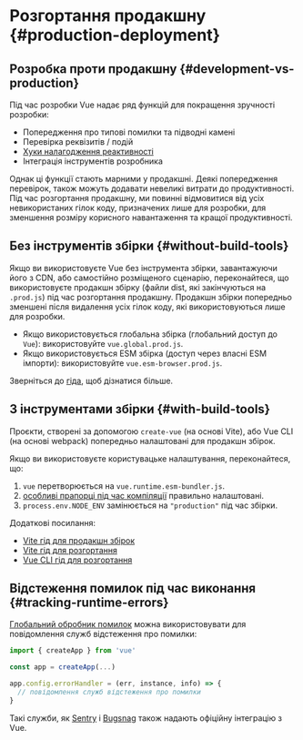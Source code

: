 # Розгортання продакшну {#production-deployment}

## Розробка проти продакшну {#development-vs-production}

Під час розробки Vue надає ряд функцій для покращення зручності розробки:

- Попередження про типові помилки та підводні камені
- Перевірка реквізитів / подій
- [Хуки налагодження реактивності](/guide/extras/reactivity-in-depth#reactivity-debugging)
- Інтеграція інструментів розробника

Однак ці функції стають марними у продакшні. Деякі попередження перевірок, також можуть додавати невеликі витрати до продуктивності. Під час розгортання продакшну, ми повинні відмовитися від усіх невикористаних гілок коду, призначених лише для розробки, для зменшення розміру корисного навантаження та кращої продуктивності.

## Без інструментів збірки {#without-build-tools}

Якщо ви використовуєте Vue без інструмента збірки, завантажуючи його з CDN, або самостійно розміщеного сценарію, переконайтеся, що використовуєте продакшн збірку (файли dist, які закінчуються на `.prod.js`) під час розгортання продакшну. Продакшн збірки попередньо зменшені після видалення усіх гілок коду, які використовуються лише для розробки.

- Якщо використовується глобальна збірка (глобальний доступ до `Vue`): використовуйте `vue.global.prod.js`.
- Якщо використовується ESM збірка (доступ через власні ESM імпорти): використовуйте `vue.esm-browser.prod.js`.

Зверніться до [гіда](https://github.com/vuejs/core/tree/main/packages/vue#which-dist-file-to-use), щоб дізнатися більше.

## З інструментами збірки {#with-build-tools}

Проєкти, створені за допомогою `create-vue` (на основі Vite), або Vue CLI (на основі webpack) попередньо налаштовані для продакшн збірок.

Якщо ви використовуєте користувацьке налаштування, переконайтеся, що:

1. `vue` перетворюється на `vue.runtime.esm-bundler.js`.
2. [особливі прапорці під час компіляції](https://github.com/vuejs/core/tree/main/packages/vue#bundler-build-feature-flags) правильно налаштовані.
3. <code>process.env<wbr>.NODE_ENV</code> замінюється на `"production"` під час збірки.

Додаткові посилання:

- [Vite гід для продакшн збірок](https://vitejs.dev/guide/build.html)
- [Vite гід для розгортання ](https://vitejs.dev/guide/static-deploy.html)
- [Vue CLI гід для розгортання](https://cli.vuejs.org/guide/deployment.html)

## Відстеження помилок під час виконання {#tracking-runtime-errors}

[Глобальний обробник помилок](/api/application#app-config-errorhandler) можна використовувати для повідомлення служб відстеження про помилки:

```js
import { createApp } from 'vue'

const app = createApp(...)

app.config.errorHandler = (err, instance, info) => {
  // повідомлення служб відстеження про помилки
}
```

Такі служби, як [Sentry](https://docs.sentry.io/platforms/javascript/guides/vue/) і [Bugsnag](https://docs.bugsnag.com/platforms/javascript/vue/) також надають офіційну інтеграцію з Vue.
